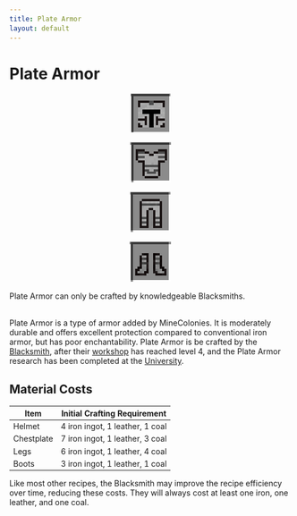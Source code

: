 ```yaml
---
title: Plate Armor
layout: default
---
```

# Plate Armor

<div class="infobox box text-center">
    <p style="text-align:center;"><img src="../../assets/images/items/plate_armor_helmet.png" alt="Plate Armor Helmet"></p>
    <p style="text-align:center;"><img src="../../assets/images/items/plate_armor_chest.png" alt="Plate Armor Chestpiece"></p>
    <p style="text-align:center;"><img src="../../assets/images/items/plate_armor_legs.png" alt="Plate Armor Leggings"></p>
    <p style="text-align:center;"><img src="../../assets/images/items/plate_armor_boots.png" alt="Plate Armor Boots"></p>
    Plate Armor can only be crafted by knowledgeable Blacksmiths.
</div>
<br>

Plate Armor is a type of armor added by MineColonies. It is moderately durable and offers excellent protection compared to conventional iron armor, but has poor enchantability. Plate Armor is be crafted by the [Blacksmith](../../source/workers/blacksmith), after their [workshop](../../source/buildings/blacksmith) has reached level 4, and the Plate Armor research has been completed at the [University](../../source/buildings/university).

## Material Costs

| Item       | Initial Crafting Requirement    |
| ---------- | ------------------------------- |
| Helmet     | 4 iron ingot, 1 leather, 1 coal |
| Chestplate | 7 iron ingot, 1 leather, 3 coal |
| Legs       | 6 iron ingot, 1 leather, 4 coal |
| Boots      | 3 iron ingot, 1 leather, 1 coal |

Like most other recipes, the Blacksmith may improve the recipe efficiency over time, reducing these costs. They will always cost at least one iron, one leather, and one coal.